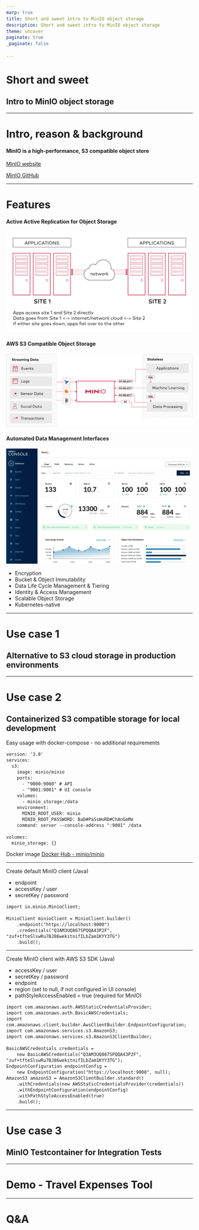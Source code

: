 ```yaml
---
marp: true
title: Short and sweet intro to MinIO object storage
description: Short and sweet intro to MinIO object storage
theme: uncover
paginate: true
_paginate: false

---
```


# Short and sweet

## Intro to MinIO object storage

---

# Intro, reason & background

#### MinIO is a high-performance, S3 compatible object store

<!--

* implemented in Go language
* built for large scale AI/ML, data lake and database workloads. 
* runs on any cloud or on-premises infrastructure.

-->

[MinIO website](https://min.io/)

[MinIO GitHub](https://github.com/minio/minio)

---

# Features

#### Active Active Replication for Object Storage
![Active-Active Cross Region/Zone Replication](/images/active-active-replication.svg "Active-Active Cross Region/Zone Replication")

#### AWS S3 Compatible Object Storage
![AWS S3 Compatible Object Storage](/images/s3-compatibility.svg "AWS S3 Compatible Object Storage")

#### Automated Data Management Interfaces
![Automated Data Management Interfaces](/images/minio_console.png "Automated Data Management Interfaces")

* Encryption
* Bucket & Object Immutability
* Data Life Cycle Management & Tiering
* Identity & Access Management
* Scalable Object Storage
* Kubernetes-native

<!--

Active Active Replication for Object Storage
Active-Active Cross Region/Zone Replication
MinIO is the only vendor that offers it today

Encryption
MinIO encrypts data when stored on disk and when transmitted over the network. 
MinIO’s state-of-the-art encryption schemes support granular object-level encryption using modern, industry-standard encryption algorithms
Object encryption, network encryption, key encryption service

Automated Data Management Interfaces
MinIO offers a suite of options to cover every persona in a data-driven enterprise, 
such as graphical user interfaces (GUI), command line interfaces (CLI) and application programming interfaces (API)

Bucket & Object Immutability
MinIO supports a complete range of functionality including object locking, retention, legal holds, governance, and compliance.

AWS S3 Compatible Object Storage
MinIO’s S3 implementation is (one of) the most widely tested and implemented alternative to AWS S3 in the world.
One of the earliest adopters of the S3 API (both V2 and V4) and one of the few storage companies to focus exclusively on S3

Data Life Cycle Management
MinIO offers a unique suite of features (versioning, object locking, etc.) to protect data within and across clouds.

Identity & Access Management
MinIO IAM is built with AWS Identity and Access Management (IAM) compatibility at its core 
and presents that framework to applications and users no matter the environment
MinIO also supports leading third-party external identity providers (IDP) - Keycloak, ActiveDirectory, LDAP, etc

Scalable Object Storage
MinIO scales horizontally (scale out) through a concept called Server Pools. 
Each server pool is an independent set of nodes with their own compute, network and storage resources.

Kubernetes-native
With a native Kubernetes operator integration, 
MinIO supports all the major Kubernetes distributions on public, private and edge clouds.

-->

---

# Use case 1

## Alternative to S3 cloud storage in production environments

---

# Use case 2

## Containerized S3 compatible storage for local development

Easy usage with docker-compose - no additional requirements

```
version: '3.8'
services:
  s3:
    image: minio/minio
    ports:
      - "9000:9000" # API
      - "9001:9001" # UI console
    volumes:
      - minio_storage:/data
    environment:
      MINIO_ROOT_USER: minio
      MINIO_ROOT_PASSWORD: BaD#PaSsWoRD#ChAnGeMe
    command: server --console-address ":9001" /data

volumes:
  minio_storage: {}
```
Docker image
[Docker Hub - minio/minio](https://hub.docker.com/r/minio/minio/tags)

---

Create default MinIO client (Java)

* endpoint
* accessKey / user
* secretKey / password

```
import io.minio.MinioClient;

MinioClient minioClient = MinioClient.builder()
    .endpoint("https://localhost:9000")
    .credentials("Q3AM3UQ867SPQQA43P2F", "zuf+tfteSlswRu7BJ86wekitnifILbZam1KYY3TG")
    .build();
```

---

Create MinIO client with AWS S3 SDK (Java)
* accessKey / user
* secretKey / password
* endpoint
* region (set to null, if not configured in UI console)
* pathStyleAccessEnabled = true (required for MinIO)

```
import com.amazonaws.auth.AWSStaticCredentialsProvider;
import com.amazonaws.auth.BasicAWSCredentials;
import com.amazonaws.client.builder.AwsClientBuilder.EndpointConfiguration;
import com.amazonaws.services.s3.AmazonS3;
import com.amazonaws.services.s3.AmazonS3ClientBuilder;

BasicAWSCredentials credentials =
    new BasicAWSCredentials("Q3AM3UQ867SPQQA43P2F", "zuf+tfteSlswRu7BJ86wekitnifILbZam1KYY3TG");
EndpointConfiguration endpointConfig =
    new EndpointConfiguration("https://localhost:9000", null);
AmazonS3 amazonS3 = AmazonS3ClientBuilder.standard()
    .withCredentials(new AWSStaticCredentialsProvider(credentials))
    .withEndpointConfiguration(endpointConfig)
    .withPathStyleAccessEnabled(true)
    .build();
```

---

# Use case 3

## MinIO Testcontainer  for Integration Tests

---

# Demo - Travel Expenses Tool

---

# Q&A